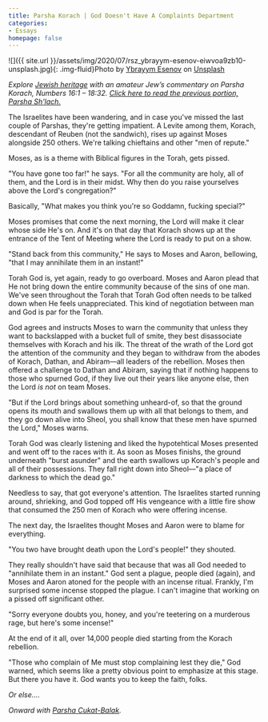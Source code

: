 ```yaml
---
title: Parsha Korach | God Doesn't Have A Complaints Department
categories:
- Essays
homepage: false
---
```


![]({{ site.url }}/assets/img/2020/07/rsz_ybrayym-esenov-eiwvoa9zb10-unsplash.jpg){: .img-fluid}Photo by [Ybrayym Esenov](https://unsplash.com/@ibrhyme?utm_source=unsplash&utm_medium=referral&utm_content=creditCopyText) on [Unsplash](https://unsplash.com/s/photos/hell?utm_source=unsplash&utm_medium=referral&utm_content=creditCopyText)

_Explore [Jewish heritage](https://withoutapath.com/jewish-heritage/) with an amateur Jew’s commentary on Parsha Korach, Numbers 16:1 – 18:32. [Click here to read the previous portion, Parsha Sh'lach.](https://withoutapath.com/parsha-shlach/)_

The Israelites have been wandering, and in case you've missed the last couple of Parshas, they're getting impatient. A Levite among them, Korach, descendant of Reuben (not the sandwich), rises up against Moses alongside 250 others. We're talking chieftains and other "men of repute."

Moses, as is a theme with Biblical figures in the Torah, gets pissed.

<!-- more -->

"You have gone too far!" he says. "For all the community are holy, all of them, and the Lord is in their midst. Why then do you raise yourselves above the Lord's congregation?"

Basically, "What makes you think you're so Goddamn, fucking special?"

Moses promises that come the next morning, the Lord will make it clear whose side He's on. And it's on that day that Korach shows up at the entrance of the Tent of Meeting where the Lord is ready to put on a show.

"Stand back from this community," He says to Moses and Aaron, bellowing, "that I may annihilate them in an instant!"

Torah God is, yet again, ready to go overboard. Moses and Aaron plead that He not bring down the entire community because of the sins of one man. We've seen throughout the Torah that Torah God often needs to be talked down when He feels unappreciated. This kind of negotiation between man and God is par for the Torah.

God agrees and instructs Moses to warn the community that unless they want to backslapped with a bucket full of smite, they best disassociate themselves with Korach and his ilk. The threat of the wrath of the Lord got the attention of the community and they began to withdraw from the abodes of Korach, Dathan, and Abiram––all leaders of the rebellion. Moses then offered a challenge to Dathan and Abiram, saying that if nothing happens to those who spurned God, if they live out their years like anyone else, then the Lord _is not_ on team Moses. 

"But if the Lord brings about something unheard-of, so that the ground opens its mouth and swallows them up with all that belongs to them, and they go down alive into Sheol, you shall know that these men have spurned the Lord," Moses warns.

Torah God was clearly listening and liked the hypotehtical Moses presented and went off to the races with it. As soon as Moses finishs, the ground underneath "burst asunder" and the earth swallows up Korach's people and all of their possessions. They fall right down into Sheol––"a place of darkness to which the dead go."

Needless to say, that got everyone's attention. The Israelites started running around, shrieking, and God topped off His vengeance with a little fire show that consumed the 250 men of Korach who were offering incense.

The next day, the Israelites thought Moses and Aaron were to blame for everything.

"You two have brought death upon the Lord's people!" they shouted.

They really shouldn't have said that because that was all God needed to "annihilate them in an instant." God sent a plague, people died (again), and Moses and Aaron atoned for the people with an incense ritual. Frankly, I'm surprised some incense stopped the plague. I can't imagine that working on a pissed off significant other.

"Sorry everyone doubts you, honey, and you're teetering on a murderous rage, but here's some incense!"

At the end of it all, over 14,000 people died starting from the Korach rebellion.

"Those who complain of Me must stop complaining lest they die," God warned, which seems like a pretty obvious point to emphasize at this stage. But there you have it. God wants you to keep the faith, folks.

_Or else...._

_Onward with [Parsha Cukat-Balak](https://withoutapath.com/parsha-chukat-balak/)._

